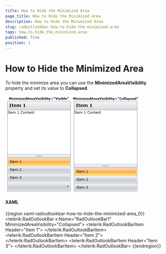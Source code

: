```yaml
---
title: How to Hide the Minimized Area
page_title: How to Hide the Minimized Area
description: How to Hide the Minimized Area
slug: radoutlookbar-how-to-hide-the-minimized-area
tags: how,to,hide,the,minimized,area
published: True
position: 1
---
```


# How to Hide the Minimized Area

To hide the minimize area you can use the __MinimizedAreaVisibility__ property and set its value to __Collapsed__.

![](images/outlook_minimizedareavisibility.png)

#### __XAML__
{{region xaml-radoutlookbar-how-to-hide-the-minimized-area_0}}
	<telerik:RadOutlookBar x:Name="RadOutlookBar1" MinimizedAreaVisibility="Collapsed">
	    <telerik:RadOutlookBarItem Header="Item 1">
	        <TextBlock Text="Item 1 Content" />
	    </telerik:RadOutlookBarItem>
	    <telerik:RadOutlookBarItem Header="Item 2">
	        <TextBlock Text="Item 2 Content" />
	    </telerik:RadOutlookBarItem>
	    <telerik:RadOutlookBarItem Header="Item 3">
	        <TextBlock Text="Item 3 Content" />
	    </telerik:RadOutlookBarItem>
	</telerik:RadOutlookBar>
{{endregion}}